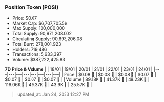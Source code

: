 
  ### Position Token (POSI)
  - Price: $0.07
  - Market Cap: $6,707,705.56
  - Max Supply: 100,000,000
  - Total Supply: 90,971,208.002
  - Circulating Supply: 90,693,206.08
  - Total Burn: 278,001.923
  - Holders: 719,486
  - Transactions: 5,633,397
  - Volume: $387,222,425.83

  **7D Price & Volume**
  | | 18&#x2F;01 | 19&#x2F;01 | 20&#x2F;01 | 21&#x2F;01 | 22&#x2F;01 | 23&#x2F;01 | 24&#x2F;01 |
  |---|---|---|---|---|---|---|---|
  | Price | $0.08 🔻 | $0.08 🚀 | $0.08 🚀 | $0.07 🔻 | $0.07 🔻 | $0.07 🚀 | $0.07 🚀 |
  | Volume | 89.18K 🚀 | 41.37K 🔻 | 48.23K 🚀 | 116.06K 🚀 | 49.37K 🔻 | 43.9K 🔻 | 25.57K 🔻 |

  > updated_at: Jan 24, 2023 12:27 PM
